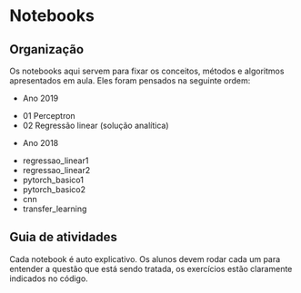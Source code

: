 # Notebooks

## Organização

Os notebooks aqui servem para fixar os conceitos, métodos e algoritmos apresentados em aula. Eles foram pensados na seguinte ordem:

- Ano 2019
* 01 Perceptron
* 02 Regressão linear (solução analítica)

- Ano 2018
* regressao_linear1
* regressao_linear2
* pytorch_basico1
* pytorch_basico2
* cnn
* transfer_learning

## Guia de atividades
Cada notebook é auto explicativo. Os alunos devem rodar cada um para entender a questão que está sendo tratada, os exercícios estão claramente indicados no código.

